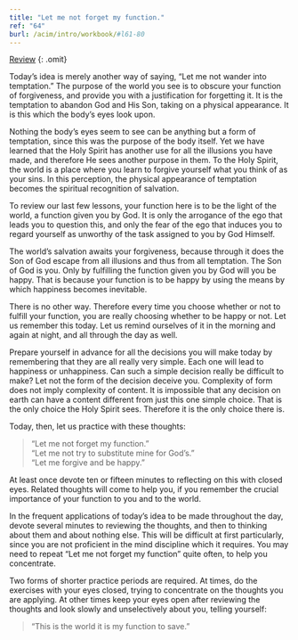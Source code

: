 ```yaml
---
title: "Let me not forget my function."
ref: "64"
burl: /acim/intro/workbook/#l61-80
---
```


<a class="hide-review" href="/workbook/l082/#l064">Review</a>
{: .omit}

Today’s idea is merely another way of saying, “Let me not wander into
temptation.” The purpose of the world you see is to obscure your
function of forgiveness, and provide you with a justification for
forgetting it. It is the temptation to abandon God and His Son, taking
on a physical appearance. It is this which the body’s eyes look upon.

Nothing the body’s eyes seem to see can be anything but a form of
temptation, since this was the purpose of the body itself. Yet we have
learned that the Holy Spirit has another use for all the illusions you
have made, and therefore He sees another purpose in them. To the Holy
Spirit, the world is a place where you learn to forgive yourself what
you think of as your sins. In this perception, the physical appearance
of temptation becomes the spiritual recognition of salvation.

To review our last few lessons, your function here is to be the light of
the world, a function given you by God. It is only the arrogance of the
ego that leads you to question this, and only the fear of the ego that
induces you to regard yourself as unworthy of the task assigned to you
by God Himself.

The world’s salvation awaits your forgiveness, because through it does
the Son of God escape from all illusions and thus from all temptation.
The Son of God is you. Only by fulfilling the function given you by God
will you be happy. That is because your function is to be happy by using
the means by which happiness becomes inevitable.

There is no other way. Therefore every time you choose whether or not to
fulfill your function, you are really choosing whether to be happy or
not. Let us remember this today. Let us remind ourselves of it in the
morning and again at night, and all through the day as well.

Prepare yourself in advance for all the decisions you will make today by
remembering that they are all really very simple. Each one will lead to
happiness or unhappiness. Can such a simple decision
really be difficult to make? Let not the form of the decision deceive
you. Complexity of form does not imply complexity of content. It is
impossible that any decision on earth can have a content different from
just this one simple choice. That is the only choice the Holy Spirit
sees. Therefore it is the only choice there is.

Today, then, let us practice with these thoughts:

> “Let me not forget my function.”<br/>
> “Let me not try to substitute mine for God’s.”<br/>
> “Let me forgive and be happy.”

At least once devote ten or fifteen minutes to reflecting on this with
closed eyes. Related thoughts will come to help you, if you remember the
crucial importance of your function to you and to the world.

In the frequent applications of today’s idea to be made throughout the
day, devote several minutes to reviewing the thoughts, and then to
thinking about them and about nothing else. This will be difficult at
first particularly, since you are not proficient in the mind discipline
which it requires. You may need to repeat “Let me not forget my function”
quite often, to help you concentrate.

Two forms of shorter practice periods are required. At times, do the
exercises with your eyes closed, trying to concentrate on the thoughts
you are applying. At other times keep your eyes open after reviewing the
thoughts and look slowly and unselectively about you, telling yourself:

> “This is the world it is my function to save.”

